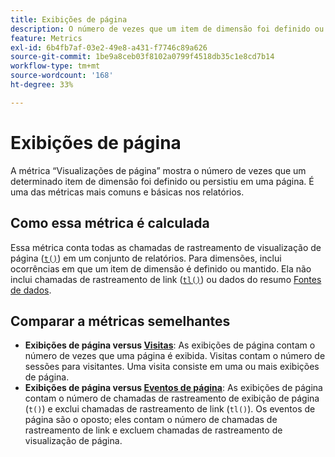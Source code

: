 ```yaml
---
title: Exibições de página
description: O número de vezes que um item de dimensão foi definido ou persistiu no Adobe Analytics.
feature: Metrics
exl-id: 6b4fb7af-03e2-49e8-a431-f7746c89a626
source-git-commit: 1be9a8ceb03f8102a0799f4518db35c1e8cd7b14
workflow-type: tm+mt
source-wordcount: '168'
ht-degree: 33%

---
```


# Exibições de página

A métrica “Visualizações de página” mostra o número de vezes que um determinado item de dimensão foi definido ou persistiu em uma página. É uma das métricas mais comuns e básicas nos relatórios.

## Como essa métrica é calculada

Essa métrica conta todas as chamadas de rastreamento de visualização de página ([`t()`](/help/implement/vars/functions/t-method.md)) em um conjunto de relatórios. Para dimensões, inclui ocorrências em que um item de dimensão é definido ou mantido. Ela não inclui chamadas de rastreamento de link ([`tl()`](/help/implement/vars/functions/tl-method.md)) ou dados do resumo [Fontes de dados](/help/import/data-sources/overview.md).

## Comparar a métricas semelhantes

* **Exibições de página versus [Visitas](visits.md)**: As exibições de página contam o número de vezes que uma página é exibida. Visitas contam o número de sessões para visitantes. Uma visita consiste em uma ou mais exibições de página.
* **Exibições de página versus [Eventos de página](page-events.md)**: As exibições de página contam o número de chamadas de rastreamento de exibição de página (`t()`) e exclui chamadas de rastreamento de link (`tl()`). Os eventos de página são o oposto; eles contam o número de chamadas de rastreamento de link e excluem chamadas de rastreamento de visualização de página.
